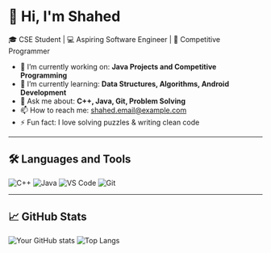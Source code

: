 # 👋 Hi, I'm Shahed
🎓 CSE Student | 💻 Aspiring Software Engineer | 🚀 Competitive Programmer

- 🔭 I’m currently working on: **Java Projects and Competitive Programming**
- 🌱 I’m currently learning: **Data Structures, Algorithms, Android Development**
- 💬 Ask me about: **C++, Java, Git, Problem Solving**
- 📫 How to reach me: shahed.email@example.com
- ⚡ Fun fact: I love solving puzzles & writing clean code

---

## 🛠️ Languages and Tools
![C++](https://img.shields.io/badge/C%2B%2B-%2300599C.svg?&style=flat&logo=c%2B%2B&logoColor=white)
![Java](https://img.shields.io/badge/Java-%23ED8B00.svg?&style=flat&logo=java&logoColor=white)
![VS Code](https://img.shields.io/badge/VS%20Code-%23007ACC.svg?&style=flat&logo=visual-studio-code&logoColor=white)
![Git](https://img.shields.io/badge/Git-%23F05033.svg?&style=flat&logo=git&logoColor=white)

---

## 📈 GitHub Stats
![Your GitHub stats](https://github-readme-stats.vercel.app/api?username=codeinfinite19&show_icons=true&theme=radical)
![Top Langs](https://github-readme-stats.vercel.app/api/top-langs/?username=codeinfinite19&layout=compact&theme=radical)
